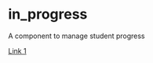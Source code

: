 # in_progress

A component to manage student progress

<section>
    <a href="#link1">Link 1</a>
    <a href=""></a>
    <a href=""></a>
</section>